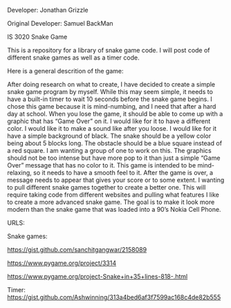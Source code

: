 Developer: Jonathan Grizzle

Original Developer: Samuel BackMan 

IS 3020 Snake Game 

This is a repository for a library of snake game code. I will post code of different snake games as well as a timer code. 

Here is a general descrition of the game:

After doing research on what to create, I have decided to create a simple snake game program by myself. While this may seem simple, it needs to have a built-in timer to wait 10 seconds before the snake game begins. I chose this game because it is mind-numbing, and I need that after a hard day at school. When you lose the game, it should be able to come up with a graphic that has “Game Over” on it. I would like for it to have  a different color. I would like it to make a sound like after you loose. I would like for it have a simple background of black. The snake should be a yellow color being about 5 blocks long. The obstacle should be a blue square instead of a red square. I am wanting a group of one to work on this. The graphics should not be too intense but have more pop to it than just a simple “Game Over” message that has no color to it. This game is intended to be mind-relaxing, so it needs to have a smooth feel to it. After the game is over, a message needs to appear that gives your score or to some extent. I wanting to pull different snake games together to create a better one. This will require taking code from different websites and pulling what features I like to create a more advanced snake game. The goal is to make it look more modern than the snake game that was loaded into a 90’s Nokia Cell Phone.

URLS: 

Snake games: 
          
https://gist.github.com/sanchitgangwar/2158089

https://www.pygame.org/project/3314
             
https://www.pygame.org/project-Snake+in+35+lines-818-.html
             

Timer: https://gist.github.com/Ashwinning/313a4bed6af3f7599ac168c4de82b555

